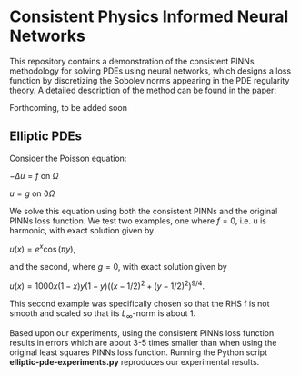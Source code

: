 # Consistent Physics Informed Neural Networks

This repository contains a demonstration of the consistent PINNs methodology for solving PDEs using neural networks, which designs a loss function by discretizing the Sobolev norms appearing in the PDE regularity theory. A detailed description of the method can be found in the paper:

Forthcoming, to be added soon

## Elliptic PDEs

Consider the Poisson equation:

$-\Delta u = f$ on $\Omega$

$u = g$ on $\partial \Omega$

We solve this equation using both the consistent PINNs and the original PINNs loss function. We test two examples, one where $f = 0$, i.e. u is harmonic, with exact solution given by

$u(x) = e^x\cos(\pi y),$

and the second, where $g = 0$, with exact solution given by

$u(x) = 1000x(1-x)y(1-y)((x - 1/2)^2 + (y - 1/2)^2)^{9/4}.$

This second example was specifically chosen so that the RHS f is not smooth and scaled so that its $L_\infty$-norm is about $1$. 

Based upon our experiments, using the consistent PINNs loss function results in errors which are about 3-5 times smaller than when using the original least squares PINNs loss function. Running the Python script **elliptic-pde-experiments.py** reproduces our experimental results.
